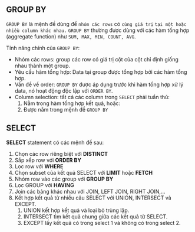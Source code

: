 ## GROUP BY

`GROUP BY` là mệnh đề dùng để `nhóm các rows` có `cùng giá trị` `tại một hoặc nhiều column khác nhau.`
`GROUP BY` thường được dùng với các hàm tổng hợp (aggregate function) như `SUM, MAX, MIN, COUNT, AVG`.

Tính năng chính của `GROUP BY`:
- Nhóm các rows: group các row có giá trị cột của cột chỉ định giống nhau thành một group.
- Yêu cầu hàm tổng hợp: Data tại group được tổng hợp bởi các hàm tổng hợp.
- Vấn đề về order: `GROUP BY` được áp dụng trước khi hàm tổng hợp xử lý data, nó hoạt động độc lập với `ORDER BY`.
- Column selection: tất cả các column trong `SELECT` phải tuần thủ:
	1. Nằm trong hàm tổng hợp kết quả, hoặc:
	2. Được nằm trong mệnh đề `GROUP BY`
## SELECT

**SELECT** statement có các mệnh đề sau:
1. Chọn các row riêng biệt với **DISTINCT**
2. Sắp xếp row với **ORDER BY**
3. Lọc row với **WHERE**
4. Chọn subset của kết quả SELECT với **LIMIT** hoặc **FETCH**
5. Nhóm row vào các group với **GROUP BY**
6. Lọc GROUP với **HAVING**
7. Join các bảng khác nhau với JOIN, LEFT JOIN, RIGHT JOIN,...
8. Kết hợp kết quả từ nhiều câu SELECT với UNION, INTERSECT và EXCEPT.
	1. UNION kết hợp kết quả và loại bỏ trùng lặp.
	2. INTERSECT tìm kết quả chung giữa các kết quả từ SELECT.
	3. EXCEPT lấy kết quả có trong select 1 và không có trong select 2.

